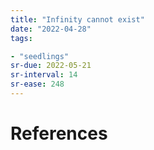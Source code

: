 ```yaml
---
title: "Infinity cannot exist"
date: "2022-04-28"
tags:

- "seedlings"
sr-due: 2022-05-21
sr-interval: 14
sr-ease: 248
---
```



# References
